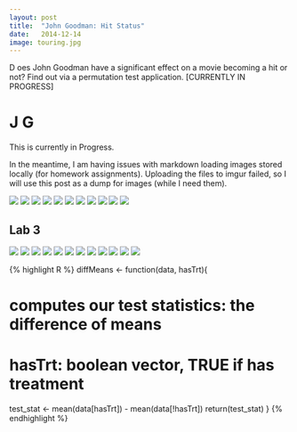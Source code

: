 ```yaml
---
layout: post
title:  "John Goodman: Hit Status"
date:   2014-12-14
image: touring.jpg
---
```


<p class="intro"><span class="dropcap">D</span> oes John Goodman have a significant effect on a movie becoming a hit or not? Find out via a permutation test application. [CURRENTLY IN PROGRESS] </p>


# J G

This is currently in Progress.

In the meantime, I am having issues with markdown loading images stored locally (for homework assignments). Uploading the files to imgur failed, so I will use this post as a dump for images (while I need them).





<img src="/images/q1p1.png" />
<img src="/images/q1p2.png" />
<img src="/images/q2p1.png" />
<img src="/images/q2p2.png" />
<img src="/images/q3p1" />
<img src="/images/q4p1" />
<img src="/images/q4p2.png" />
<img src="/images/q.png" />






<img src="/images/plot1.png" />

<img src="/images/plot2.png" />

<img src="/images/matlabhw2plot.png" />


## Lab 3
<img src="/images/crimes1.png" />
<img src="/images/crimes2.png" />
<img src="/images/crimes3.png" />
<img src="/images/ppp1.png" />
<img src="/images/ppp2.png" />
<img src="/images/ppp3.png" />
<img src="/images/ppp4.png" />
<img src="/images/ppp5.png" />
<img src="/images/cholera1.png" />
<img src="/images/cholera2.png" />
<img src="/images/cholera3.png" />
<img src="/images/cholera4.png" />




{% highlight R %}
diffMeans <- function(data, hasTrt){
  # computes our test statistics: the difference of means
  # hasTrt: boolean vector, TRUE if has treatment
  test_stat <- mean(data[hasTrt]) - mean(data[!hasTrt])
  return(test_stat)
}
{% endhighlight %}
